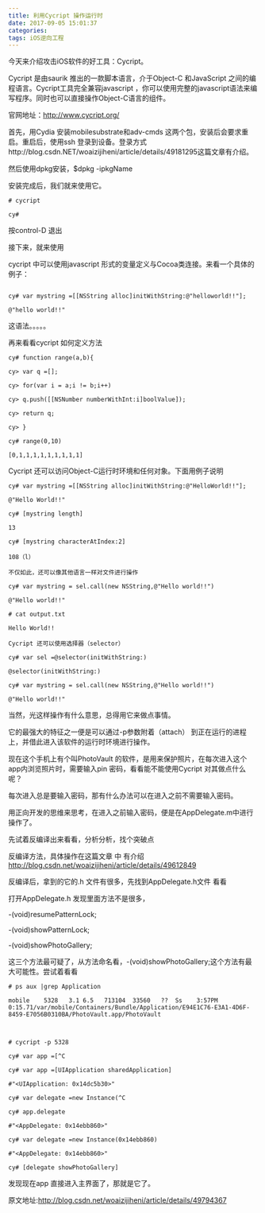 ```yaml
---
title: 利用Cycript 操作运行时
date: 2017-09-05 15:01:37
categories:
tags: iOS逆向工程
---
```

今天来介绍攻击iOS软件的好工具：Cycript。<!-- more -->

Cycript 是由saurik 推出的一款脚本语言，介于Object-C 和JavaScript 之间的编程语言。Cycript工具完全兼容javascript ，你可以使用完整的javascript语法来编写程序。同时也可以直接操作Object-C语言的组件。

官网地址：http://www.cycript.org/

首先，用Cydia 安装mobilesubstrate和adv-cmds 这两个包，安装后会要求重启。重启后，使用ssh 登录到设备。登录方式http://blog.csdn.NET/woaizijiheni/article/details/49181295这篇文章有介绍。

然后使用dpkg安装，$dpkg -ipkgName

安装完成后，我们就来使用它。

 
```
# cycript 

cy# 
```

 按control-D 退出

接下来，就来使用

cycript 中可以使用javascript 形式的变量定义与Cocoa类连接。来看一个具体的例子：

```

cy# var mystring =[[NSString alloc]initWithString:@"helloworld!!"];

@"hello world!!"
```
 

这语法。。。。。

再来看看cycript 如何定义方法

```
cy# function range(a,b){

cy> var q =[];

cy> for(var i = a;i != b;i++)

cy> q.push([[NSNumber numberWithInt:i]boolValue]);

cy> return q;

cy> }

cy# range(0,10)

[0,1,1,1,1,1,1,1,1,1]
```
 

Cycript 还可以访问Object-C运行时环境和任何对象。下面用例子说明

```
cy# var mystring =[[NSString alloc]initWithString:@"HelloWorld!!"];

@"Hello World!!"

cy# [mystring length]

13

cy# [mystring characterAtIndex:2]

108（l）

不仅如此，还可以像其他语言一样对文件进行操作

cy# var mystring = sel.call(new NSString,@"Hello world!!")

@"Hello world!!"

# cat output.txt 

Hello World!!

Cycript 还可以使用选择器（selector）

cy# var sel =@selector(initWithString:)

@selector(initWithString:)

cy# var mystring = sel.call(new NSString,@"Hello world!!")

@"Hello world!!"

```

当然，光这样操作有什么意思，总得用它来做点事情。

它的最强大的特征之一便是可以通过-p参数附着（attach） 到正在运行的进程上，并借此进入该软件的运行时环境进行操作。


现在这个手机上有个叫PhotoVault 的软件，是用来保护照片，在每次进入这个app内浏览照片时，需要输入pin 密码，看看能不能使用Cycript 对其做点什么呢？

每次进入总是要输入密码，那有什么办法可以在进入之前不需要输入密码。

用正向开发的思维来思考，在进入之前输入密码，便是在AppDelegate.m中进行操作了。

先试着反编译出来看看，分析分析，找个突破点

反编译方法，具体操作在这篇文章 中 有介绍  http://blog.csdn.net/woaizijiheni/article/details/49612849

反编译后，拿到的它的.h 文件有很多，先找到AppDelegate.h文件 看看

 

打开AppDelegate.h 发现里面方法不是很多，

-(void)resumePatternLock;

-(void)showPatternLock;

-(void)showPhotoGallery;

这三个方法最可疑了，从方法命名看，-(void)showPhotoGallery;这个方法有最大可能性。尝试着看看

```
# ps aux |grep Application

mobile    5328   3.1 6.5   713104  33560   ??  Ss    3:57PM  0:15.71/var/mobile/Containers/Bundle/Application/E94E1C76-E3A1-4D6F-8459-E7056B0310BA/PhotoVault.app/PhotoVault

 

# cycript -p 5328

cy# var app =[^C

cy# var app =[UIApplication sharedApplication]

#"<UIApplication: 0x14dc5b30>"

cy# var delegate =new Instance(^C

cy# app.delegate

#"<AppDelegate: 0x14ebb860>"

cy# var delegate =new Instance(0x14ebb860)

#"<AppDelegate: 0x14ebb860>"

cy# [delegate showPhotoGallery]
```
发现现在app 直接进入主界面了，那就是它了。

原文地址:http://blog.csdn.net/woaizijiheni/article/details/49794367

